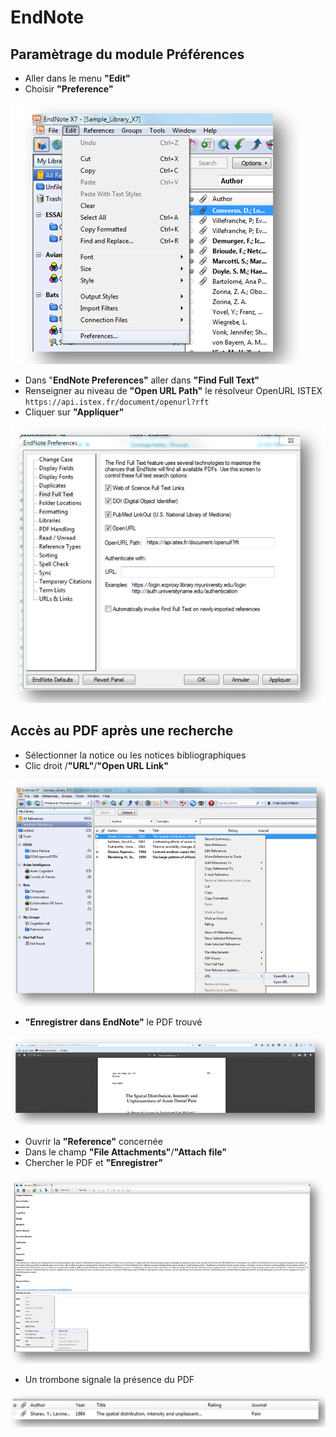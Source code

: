 # EndNote

## Paramètrage du module Préférences

* Aller dans le menu **"Edit"**
* Choisir **"Preference"**

![](../../.gitbook/assets/endnote1.PNG)

* Dans "**EndNote Preferences"** aller dans **"Find Full Text"**
* Renseigner au niveau de **"Open URL Path"** le résolveur OpenURL ISTEX `https://api.istex.fr/document/openurl?rft`
* Cliquer sur **"Appliquer"**

![](../../.gitbook/assets/endnote2.PNG)



## Accès au PDF après une recherche

* Sélectionner la notice ou les notices bibliographiques
* Clic droit /**"URL"**/**"Open URL Link"**

![](../../.gitbook/assets/endnote3%20%281%29.PNG)

* **"Enregistrer dans EndNote"** le PDF trouvé

![](../../.gitbook/assets/endnote4%20%281%29.PNG)

* Ouvrir la **"Reference"** concernée
* Dans le champ **"File Attachments"**/**"Attach file"**
* Chercher le PDF et **"Enregistrer"**

![](../../.gitbook/assets/endnote5.PNG)

* Un trombone signale la présence du PDF

![](../../.gitbook/assets/endnote6%20%281%29.PNG)

